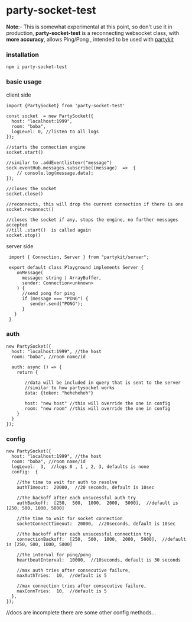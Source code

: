 # party-socket-test

**Note**:- This is somewhat experimental at this point, so don't use it in production,
**party-socket-test** is a reconnecting websocket class, with **more accuracy**, allows Ping/Pong , intended to be used with [partykit](https://www.partykit.io/)

### installation

    npm i party-socket-test

### basic usage

client side

    import {PartySocket} from 'party-socket-test'

    const socket  = new PartySocket({
      host: "localhost:1999",
      room: "boba",
      logLevel: 0, //listen to all logs
    });

    //starts the connection engine
    socket.start()

    //similar to .addEventlistenr("message")
    sock.eventHub.messages.subscribe((message)  =>  {
        // console.log(message.data);
    });

    //closes the socket
    socket.close()

    //reconnects, this will drop the current connection if there is one
    socket.reconnect()

    //closes the socket if any, stops the engine, no further messages accepted
    //till .start()  is called again
    socket.stop()

server side

     import { Connection, Server } from "partykit/server";

     export default class Playground implements Server {
        onMessage(
          message: string | ArrayBuffer,
          sender: Connection<unknown>
        ) {
          //send pong for ping
          if (message === "PING") {
             sender.send("PONG");
          }
       }
     }

### auth

    new PartySocket({
      host: "localhost:1999", //the host
      room: "boba", //room name/id

      auth: async () => {
        return {

           //data will be included in query that is sent to the server
           //similar to how partysocket works
           data: {token: "heheheheh"}

           host: "new host" //this will override the one in config
           room: "new room" //this will override the one in config
        }
      }
    });

### config

    new PartySocket({
      host: "localhost:1999", //the host
      room: "boba", //room name/id
      logLevel:  3,  //logs 0 , 1 , 2, 3, defaults is none
      config:  {

        //the time to wait for auth to resolve
        authTimeout:  20000,  //20 seconds, default is 10sec

        //the backoff after each unsucessful auth try
        authBackoff:  [250,  500,  1000,  2000,  5000],  //default is [250, 500, 1000, 5000]

        //the time to wait for socket connection
        socketConnectTimeout:  20000,  //20seconds, default is 10sec

        //the backoff after each unsucessful connection try
        connectionBackoff:  [250,  500,  1000,  2000,  5000],  //default is [250, 500, 1000, 5000]

        //the interval for ping/pong
        heartbeatInterval:  10000,  //10seconds, default is 30 seconds

        //max auth tries after consecutive failure,
        maxAuthTries:  10,  //default is 5

        //max connection tries after consecutive failure,
        maxConnTries:  10,  //default is 5
      },
    });

//docs are incomplete there are some other config methods...
